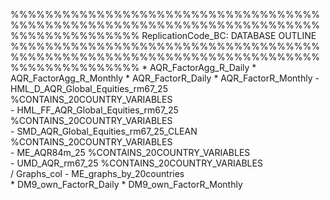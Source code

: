 %%%%%%%%%%%%%%%%%%%%%%%%%%%%%%%%%%%%%%%%%%%%%%%%%%%%%%%%%%%%%%%%%%%%%%%%%%%%%%%%%%%%%%%
ReplicationCode_BC:             DATABASE OUTLINE 
%%%%%%%%%%%%%%%%%%%%%%%%%%%%%%%%%%%%%%%%%%%%%%%%%%%%%%%%%%%%%%%%%%%%%%%%%%%%%%%%%%%%%%%
	* AQR_FactorAgg_R_Daily
	* AQR_FactorAgg_R_Monthly 
	* AQR_FactorR_Daily
	* AQR_FactorR_Monthly 
		- HML_D_AQR_Global_Equities_rm67_25 %CONTAINS_20COUNTRY_VARIABLES   
		- HML_FF_AQR_Global_Equities_rm67_25 %CONTAINS_20COUNTRY_VARIABLES   
		- SMD_AQR_Global_Equities_rm67_25_CLEAN	%CONTAINS_20COUNTRY_VARIABLES   
		- ME_AQR84m_25 %CONTAINS_20COUNTRY_VARIABLES   			
		- UMD_AQR_rm67_25 %CONTAINS_20COUNTRY_VARIABLES   
		/ Graphs_col
			- ME_graphs_by_20countries  
	* DM9_own_FactorR_Daily 
	* DM9_own_FactorR_Monthly


